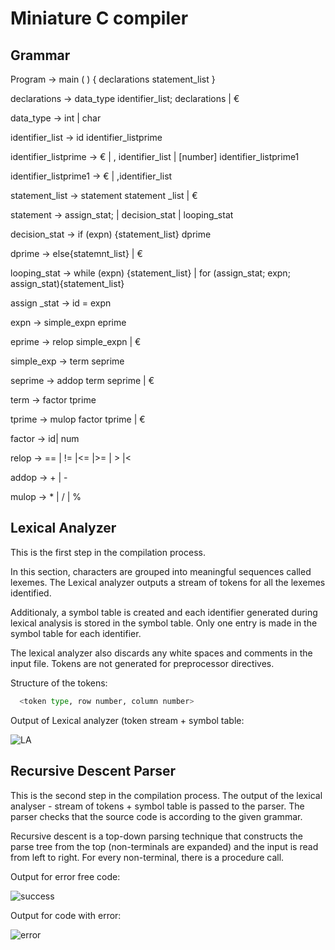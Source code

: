 
# Miniature C compiler




## Grammar
Program -> main ( ) { declarations statement_list }

declarations -> data_type identifier_list; declarations | € 

data_type -> int | char

identifier_list -> id identifier_listprime

identifier_listprime -> € | , identifier_list | [number] identifier_listprime1

identifier_listprime1 -> € | ,identifier_list

statement_list → statement statement _list | € 

statement -> assign_stat; | decision_stat | looping_stat 

decision_stat -> if (expn) {statement_list} dprime

dprime -> else{statemnt_list} | € 

looping_stat → while (expn) {statement_list} | for (assign_stat; expn; assign_stat){statement_list}

assign _stat -> id = expn

expn -> simple_expn eprime 

eprime -> relop simple_expn | € 

simple_exp -> term seprime 

seprime -> addop term seprime | € 

term -> factor tprime

tprime -> mulop factor tprime | € 

factor -> id| num

relop -> == | != |<= |>= | > |< 

addop -> + | -

mulop -> * | / | %
## Lexical Analyzer
This is the first step in the compilation process.

In this section, characters are grouped into meaningful sequences called lexemes. The Lexical analyzer outputs a stream of tokens for all the lexemes identified. 

Additionaly, a symbol table is created and each identifier generated during lexical analysis is stored in the symbol table. Only one entry is made in the symbol table for each identifier. 

The lexical analyzer also discards any white spaces and comments in the input file. Tokens are not generated for preprocessor directives. 

Structure of the tokens:
```bash
  <token type, row number, column number>
```

Output of Lexical analyzer (token stream + symbol table:

![LA](https://github.com/sirireddy25/mini_C_compiler/assets/79968911/4bb18922-f763-4c19-8f57-277535e645ff)

## Recursive Descent Parser
This is the second step in the compilation process. The output of the lexical analyser - stream of tokens + symbol table is passed to the parser. The parser checks that the source code is according to the given grammar. 

Recursive descent is a top-down parsing technique that constructs the parse tree from the top (non-terminals are expanded) and the input is read from left to right. For every non-terminal, there is a procedure call.

Output for error free code:

![success](https://github.com/sirireddy25/mini_C_compiler/assets/79968911/7f116a87-9252-4ca8-bc90-07caf1f4ced7)

Output for code with error:

![error](https://github.com/sirireddy25/mini_C_compiler/assets/79968911/05b67e43-90a4-43aa-99ee-aaa1a790dfdf)

